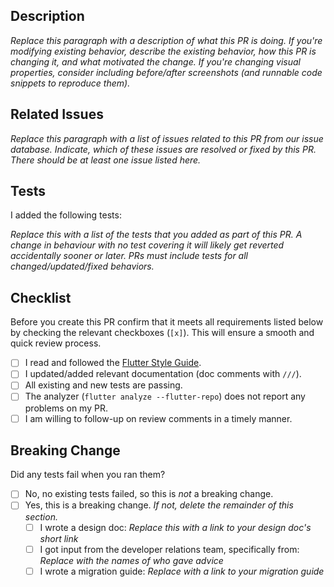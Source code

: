 ## Description

*Replace this paragraph with a description of what this PR is doing. If you're modifying existing behavior, describe the existing behavior, how this PR is changing it, and what motivated the change. If you're changing visual properties, consider including before/after screenshots (and runnable code snippets to reproduce them).*

## Related Issues

*Replace this paragraph with a list of issues related to this PR from our issue database. Indicate, which of these issues are resolved or fixed by this PR. There should be at least one issue listed here.*

## Tests

I added the following tests:

*Replace this with a list of the tests that you added as part of this PR. A change in behaviour with no test covering it
will likely get reverted accidentally sooner or later. PRs must include tests for all changed/updated/fixed behaviors.*

## Checklist

Before you create this PR confirm that it meets all requirements listed below by checking the relevant checkboxes (`[x]`). This will ensure a smooth and quick review process.

- [ ] I read and followed the [Flutter Style Guide].
- [ ] I updated/added relevant documentation (doc comments with `///`).
- [ ] All existing and new tests are passing.
- [ ] The analyzer (`flutter analyze --flutter-repo`) does not report any problems on my PR.
- [ ] I am willing to follow-up on review comments in a timely manner.

## Breaking Change

Did any tests fail when you ran them?

- [ ] No, no existing tests failed, so this is *not* a breaking change.
- [ ] Yes, this is a breaking change. *If not, delete the remainder of this section.*
   - [ ] I wrote a design doc: *Replace this with a link to your design doc's short link*
   - [ ] I got input from the developer relations team, specifically from: *Replace with the names of who gave advice*
   - [ ] I wrote a migration guide: *Replace with a link to your migration guide*

<!-- Links -->
[Flutter Style Guide]: https://github.com/flutter/flutter/wiki/Style-guide-for-Flutter-repo
